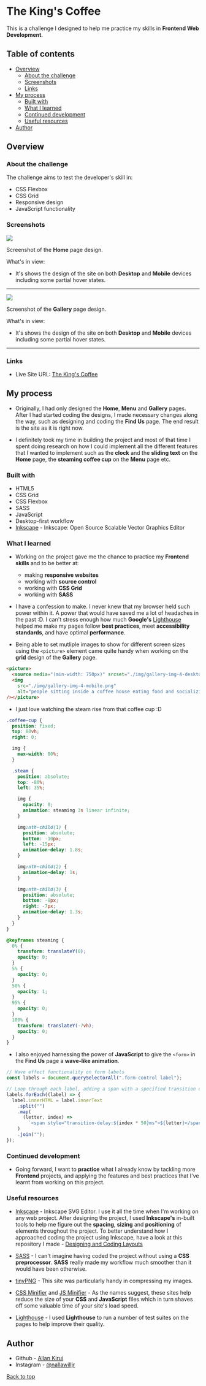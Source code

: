 # The King's Coffee

This is a challenge I designed to help me practice my skills in **Frontend Web Development**.

## Table of contents

- [Overview](#overview)
  - [About the challenge](#about-the-challenge)
  - [Screenshots](#screenshots)
  - [Links](#links)
- [My process](#my-process)
  - [Built with](#built-with)
  - [What I learned](#what-i-learned)
  - [Continued development](#continued-development)
  - [Useful resources](#useful-resources)
- [Author](#author)

## Overview

### About the challenge

The challenge aims to test the developer's skill in:

- CSS Flexbox
- CSS Grid
- Responsive design
- JavaScript functionality

### Screenshots

![](./img/markdown_images/home-page-design.png)

Screenshot of the **Home** page design.

What's in view:

- It's shows the design of the site on both **Desktop** and **Mobile** devices including some partial hover states.

---

![](./img/markdown_images/gallery-page-design.png)

Screenshot of the **Gallery** page design.

What's in view:

- It's shows the design of the site on both **Desktop** and **Mobile** devices including some partial hover states.

---

### Links

- Live Site URL: [The King's Coffee](https://allankirui.github.io/the-kings-coffee)

## My process

- Originally, I had only designed the **Home**, **Menu** and **Gallery** pages. After I had started coding the designs, I made necessary changes along the way, such as designing and coding the **Find Us** page. The end result is the site as it is right now.

- I definitely took my time in building the project and most of that time I spent doing research on how I could implement all the different features that I wanted to implement such as the **clock** and the **sliding text** on the **Home** page, the **steaming coffee cup** on the **Menu** page etc.

### Built with

- HTML5
- CSS Grid
- CSS Flexbox
- SASS
- JavaScript
- Desktop-first workflow
- [Inkscape](https://inkscape.org) - Inkscape: Open Source Scalable Vector Graphics Editor

### What I learned

- Working on the project gave me the chance to practice my **Frontend skills** and to be better at:

  - making **responsive websites**
  - working with **source control**
  - working with **CSS Grid**
  - working with **SASS**

- I have a confession to make. I never knew that my browser held such power within it. A power that would have saved me a lot of headaches in the past :D. I can't stress enough how much **Google's** [Lighthouse](https://developers.google.com/web/tools/lighthouse) helped me make my pages follow **best practices**, meet **accessibility standards**, and have optimal **performance**.

- Being able to set mutliple images to show for different screen sizes using the `<picture>` element came quite handy when working on the **grid** design of the **Gallery** page.

```html
<picture>
  <source media="(min-width: 750px)" srcset="./img/gallery-img-4-desktop.png" />
  <img
    src="./img/gallery-img-4-mobile.png"
    alt="people sitting inside a coffee house eating food and socializing"
/></picture>
```

- I just love watching the steam rise from that coffee cup :D

```scss
.coffee-cup {
  position: fixed;
  top: 80vh;
  right: 0;

  img {
    max-width: 80%;
  }

  .steam {
    position: absolute;
    top: -80%;
    left: 35%;

    img {
      opacity: 0;
      animation: steaming 3s linear infinite;
    }

    img:nth-child(1) {
      position: absolute;
      bottom: -10px;
      left: -15px;
      animation-delay: 1.8s;
    }

    img:nth-child(2) {
      animation-delay: 1s;
    }

    img:nth-child(3) {
      position: absolute;
      bottom: -8px;
      right: -7px;
      animation-delay: 1.3s;
    }
  }
}

@keyframes steaming {
  0% {
    transform: translateY(0);
    opacity: 0;
  }
  5% {
    opacity: 0;
  }
  50% {
    opacity: 1;
  }
  95% {
    opacity: 0;
  }
  100% {
    transform: translateY(-7vh);
    opacity: 0;
  }
}
```

- I also enjoyed harnessing the power of **JavaScript** to give the `<form>` in the **Find Us** page a **wave-like animation**.

```javascript
// Wave effect functionality on form labels
const labels = document.querySelectorAll(".form-control label");

// Loop through each label, adding a span with a specified transition delay to them
labels.forEach((label) => {
  label.innerHTML = label.innerText
    .split("")
    .map(
      (letter, index) =>
        `<span style="transition-delay:${index * 50}ms">${letter}</span>`
    )
    .join("");
});
```

### Continued development

- Going forward, I want to **practice** what I already know by tackling more **Frontend** projects, and applying the features and best practices that I've learnt from working on this project.

### Useful resources

- [Inkscape](https://inkscape.org) - Inkscape SVG Editor. I use it all the time when I'm working on any web project. After designing the project, I used **Inkscape's** in-built tools to help me figure out the **spacing**, **sizing** and **positioning** of elements throughout the project. To better understand how I approached coding the project using Inkscape, have a look at this repository I made - [Designing and Coding Layouts](https://github.com/AllanKirui/designing-and-coding-layouts)

- [SASS](https://sass-lang.com) - I can't imagine having coded the project without using a **CSS preprocessor**. **SASS** really made my workflow much smoother than it would have been otherwise.

- [tinyPNG](https://tinypng.com) - This site was particularly handy in compressing my images.

- [CSS Minifier](https://cssminifier.com) and [JS Minifier](https://javascript-minifier.com) - As the names suggest, these sites help reduce the size of your **CSS** and **JavaScript** files which in turn shaves off some valuable time of your site's load speed.

- [Lighthouse](https://developers.google.com/web/tools/lighthouse) - I used **Lighthouse** to run a number of test suites on the pages to help improve their quality.

## Author

- Github - [Allan Kirui](https://www.github.com/AllanKirui)
- Instagram - [@nallawilljr](https://www.instagram.com/nallawilljr)

[Back to top](#the-kings-coffee)
